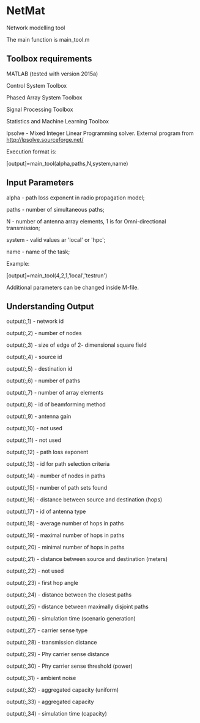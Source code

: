 # NetMat
Network modelling tool

The main function is main_tool.m

## Toolbox requirements

MATLAB (tested with version 2015a)

Control System Toolbox

Phased Array System Toolbox

Signal Processing Toolbox

Statistics and Machine Learning Toolbox

lpsolve - Mixed Integer Linear Programming solver. External program from http://lpsolve.sourceforge.net/


Execution format is:

[output]=main_tool(alpha,paths,N,system,name)

## Input Parameters

alpha - path loss exponent in radio propagation model;

paths - number of simultaneous paths;

N - number of antenna array elements, 1 is for Omni-directional transmission;

system - valid values ar 'local' or 'hpc';

name - name of the task;

Example:

[output]=main_tool(4,2,1,'local','testrun')

Additional parameters can be changed inside M-file.

## Understanding Output

output(:,1) - network id

output(:,2) - number of nodes

output(:,3) - size of edge of 2- dimensional square field

output(:,4) - source id

output(:,5) - destination id

output(:,6) - number of paths

output(:,7) - number of array elements

output(:,8) - id of beamforming method

output(:,9) - antenna gain

output(:,10) - not used

output(:,11) - not used

output(:,12) - path loss exponent

output(:,13) - id for path selection criteria

output(:,14) - number of nodes in paths

output(:,15) - number of path sets found

output(:,16) - distance between source and destination (hops)

output(:,17) - id of antenna type

output(:,18) - average number of hops in paths

output(:,19) - maximal number of hops in paths

output(:,20) - minimal number of hops in paths

output(:,21) - distance between source and destination (meters)

output(:,22) - not used

output(:,23) - first hop angle

output(:,24) - distance between the closest paths

output(:,25) - distance between maximally disjoint paths

output(:,26) - simulation time (scenario generation)

output(:,27) - carrier sense type

output(:,28) - transmission distance

output(:,29) - Phy carrier sense distance

output(:,30) - Phy carrier sense threshold (power)

output(:,31) - ambient noise

output(:,32) - aggregated capacity (uniform)

output(:,33) - aggregated capacity

output(:,34) - simulation time (capacity)
